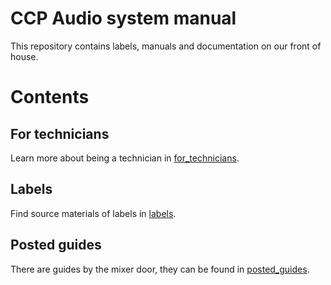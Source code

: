 # CCP Audio system manual

This repository contains labels, manuals and documentation on our front of house.

# Contents

## For technicians

Learn more about being a technician in [for_technicians](for_technicians). 

## Labels

Find source materials of labels in  [labels](labels).

## Posted guides

There are guides by the mixer door, they can be found in [posted_guides](posted_guides).
